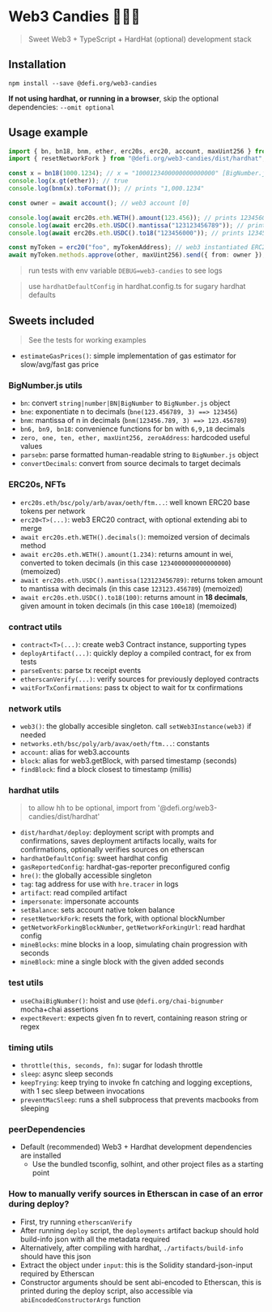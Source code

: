 # Web3 Candies 🍬🍭🍦

> Sweet Web3 + TypeScript + HardHat (optional) development stack

## Installation

`npm install --save @defi.org/web3-candies`

**If not using hardhat, or running in a browser**, skip the optional dependencies: `--omit optional`

## Usage example

```typescript
import { bn, bn18, bnm, ether, erc20s, erc20, account, maxUint256 } from "@defi.org/web3-candies";
import { resetNetworkFork } from "@defi.org/web3-candies/dist/hardhat"; // to allow hardhat dependencies to be optional

const x = bn18(1000.1234); // x = "1000123400000000000000" [BigNumber.js object representing wei, parsed with 18 decimals]
console.log(x.gt(ether)); // true
console.log(bnm(x).toFormat()); // prints "1,000.1234"

const owner = await account(); // web3 account [0]

console.log(await erc20s.eth.WETH().amount(123.456)); // prints 123456000000000000000
console.log(await erc20s.eth.USDC().mantissa("123123456789")); // prints 123123.456789
console.log(await erc20s.eth.USDC().to18("123456000")); // prints 123456000000000000000 (18 decimals)

const myToken = erc20("foo", myTokenAddress); // web3 instantiated ERC20 Contract
await myToken.methods.approve(other, maxUint256).send({ from: owner }); // approve max uint value for other to spend
```

> run tests with env variable `DEBUG=web3-candies` to see logs

> use `hardhatDefaultConfig` in hardhat.config.ts for sugary hardhat defaults

## Sweets included

> See the tests for working examples

- `estimateGasPrices()`: simple implementation of gas estimator for slow/avg/fast gas price

### BigNumber.js utils

- `bn`: convert `string|number|BN|BigNumber` to `BigNumber.js` object
- `bne`: exponentiate n to decimals (`bne(123.456789, 3) ==> 123456`)
- `bnm`: mantissa of n in decimals (`bnm(123456.789, 3) ==> 123.456789`)
- `bn6, bn9, bn18`: convenience functions for bn with `6,9,18` decimals
- `zero, one, ten, ether, maxUint256, zeroAddress`: hardcoded useful values
- `parsebn`: parse formatted human-readable string to `BigNumber.js` object
- `convertDecimals`: convert from source decimals to target decimals

### ERC20s, NFTs

- `erc20s.eth/bsc/poly/arb/avax/oeth/ftm...`: well known ERC20 base tokens per network
- `erc20<T>(...)`: web3 ERC20 contract, with optional extending abi to merge
- `await erc20s.eth.WETH().decimals()`: memoized version of decimals method
- `await erc20s.eth.WETH().amount(1.234)`: returns amount in wei, converted to token decimals (in this case `1234000000000000000`) (memoized)
- `await erc20s.eth.USDC().mantissa(123123456789)`: returns token amount to mantissa with decimals (in this case `123123.456789`) (memoized)
- `await erc20s.eth.USDC().to18(100)`: returns amount in **18 decimals**, given amount in token decimals (in this case `100e18`) (memoized)

### contract utils

- `contract<T>(...)`: create web3 Contract instance, supporting types
- `deployArtifact(...)`: quickly deploy a compiled contract, for ex from tests
- `parseEvents`: parse tx receipt events
- `etherscanVerify(...)`: verify sources for previously deployed contracts
- `waitForTxConfirmations`: pass tx object to wait for tx confirmations

### network utils

- `web3()`: the globally accesible singleton. call `setWeb3Instance(web3)` if needed
- `networks.eth/bsc/poly/arb/avax/oeth/ftm...`: constants
- `account`: alias for web3.accounts
- `block`: alias for web3.getBlock, with parsed timestamp (seconds)
- `findBlock`: find a block closest to timestamp (millis)

### hardhat utils

> to allow hh to be optional, import from '@defi.org/web3-candies/dist/hardhat'

- `dist/hardhat/deploy`: deployment script with prompts and confirmations, saves deployment artifacts locally, waits for confirmations, optionally verifies sources on etherscan
- `hardhatDefaultConfig`: sweet hardhat config
- `gasReportedConfig`: hardhat-gas-reporter preconfigured config
- `hre()`: the globally accessible singleton
- `tag`: tag address for use with `hre.tracer` in logs
- `artifact`: read compiled artifact
- `impersonate`: impersonate accounts
- `setBalance`: sets account native token balance
- `resetNetworkFork`: resets the fork, with optional blockNumber
- `getNetworkForkingBlockNumber`, `getNetworkForkingUrl`: read hardhat config
- `mineBlocks`: mine blocks in a loop, simulating chain progression with seconds
- `mineBlock`: mine a single block with the given added seconds

### test utils

- `useChaiBigNumber()`: hoist and use `@defi.org/chai-bignumber` mocha+chai assertions
- `expectRevert`: expects given fn to revert, containing reason string or regex

### timing utils

- `throttle(this, seconds, fn)`: sugar for lodash throttle
- `sleep`: async sleep seconds
- `keepTrying`: keep trying to invoke fn catching and logging exceptions, with 1 sec sleep between invocations
- `preventMacSleep`: runs a shell subprocess that prevents macbooks from sleeping

### peerDependencies

- Default (recommended) Web3 + Hardhat development dependencies are installed
  - Use the bundled tsconfig, solhint, and other project files as a starting point

### How to manually verify sources in Etherscan in case of an error during deploy?

- First, try running `etherscanVerify`
- After running `deploy` script, the `deployments` artifact backup should hold build-info json with all the metadata required
- Alternatively, after compiling with hardhat, `./artifacts/build-info` should have this json
- Extract the object under `input`: this is the Solidity standard-json-input required by Etherscan
- Constructor arguments should be sent abi-encoded to Etherscan, this is printed during the deploy script, also accessible via `abiEncodedConstructorArgs` function

